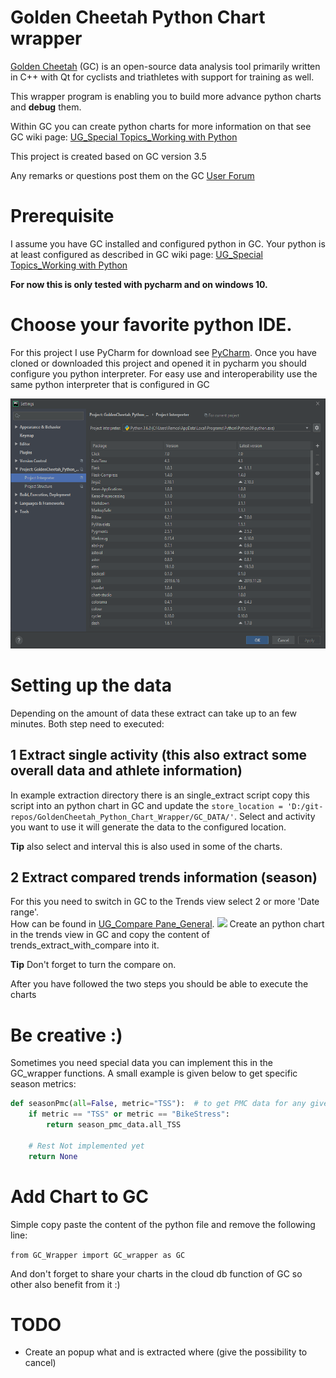 # Golden Cheetah Python Chart wrapper
[Golden Cheetah](https://www.goldencheetah.org) (GC) is an open-source data analysis tool primarily written in C++ with Qt for cyclists and triathletes with support for training as well.

This wrapper program is enabling you to build more advance python charts and **debug** them.

Within GC you can create python charts for more information on that see GC wiki page: [UG_Special Topics_Working with Python](https://github.com/GoldenCheetah/GoldenCheetah/wiki/UG_Special-Topics_Working-with-Python)

This project is created based on GC version 3.5 

Any remarks or questions post them on the GC [User Forum](https://groups.google.com/forum/#!forum/golden-cheetah-users)

# Prerequisite
I assume you have GC installed and configured python in GC.
Your python is at least configured as described in GC wiki page: [UG_Special Topics_Working with Python](https://github.com/GoldenCheetah/GoldenCheetah/wiki/UG_Special-Topics_Working-with-Python)

**For now this is only tested with pycharm and on windows 10.**   

# Choose your favorite python IDE.
For this project I use PyCharm for download see [PyCharm](https://www.jetbrains.com/pycharm/).
Once you have cloned or downloaded this project and opened it in pycharm you should configure you python interpreter.
For easy use and interoperability use the same python interpreter that is configured in GC

<img src="imgs/pycharm_setup.png" height="400" >

# Setting up the data
Depending on the amount of data these extract can take up to an few minutes.
Both step need to executed:
## 1 Extract single activity (this also extract some overall data and athlete information)
In example extraction directory there is an single_extract script copy this script into an python chart in GC and update the `store_location = 'D:/git-repos/GoldenCheetah_Python_Chart_Wrapper/GC_DATA/'`.
Select and activity you want to use it will generate the data to the configured location.

**Tip** also select and interval this is also used in some of the charts.

## 2 Extract compared trends information (season)
For this you need to switch in GC to the Trends view select 2 or more 'Date range'.<br>
How can be found in [UG_Compare Pane_General](https://github.com/GoldenCheetah/GoldenCheetah/wiki/UG_Compare-Pane_General).
<img src=https://raw.githubusercontent.com/GoldenCheetah/GoldenCheetah/master/doc/wiki/ComparePane_DragDrop.gif>
Create an python chart in the trends view in GC and copy the content of trends_extract_with_compare into it.

**Tip** Don't forget to turn the compare on.


After you have followed the two steps you should be able to execute the charts


# Be creative :)
Sometimes you need special data you can implement this in the GC_wrapper functions. A small example is given below to get 
specific season metrics:
```python
def seasonPmc(all=False, metric="TSS"):  # to get PMC data for any given metric
    if metric == "TSS" or metric == "BikeStress":
        return season_pmc_data.all_TSS

    # Rest Not implemented yet
    return None
```

# Add Chart to GC
Simple copy paste the content of the python file and remove the following line:
 
 `from GC_Wrapper import GC_wrapper as GC`

And don't forget to share your charts in the cloud db function of GC so other also benefit from it :)

# TODO
* Create an popup what and is extracted where (give the possibility to cancel) 